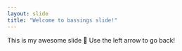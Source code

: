 ```yaml
---
layout: slide
title: "Welcome to bassings slide!"
---
```

This is my awesome slide :tada:
Use the left arrow to go back!
